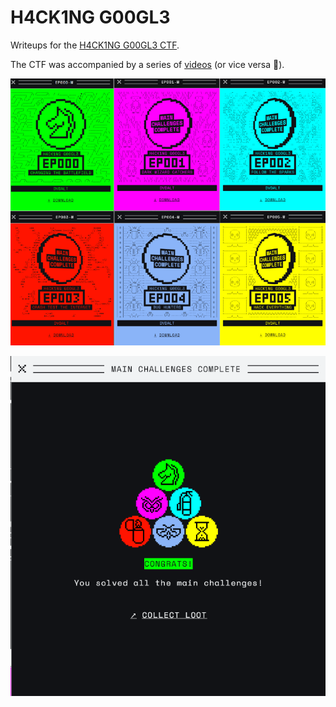 # H4CK1NG G00GL3

Writeups for the [H4CK1NG G00GL3 CTF](https://h4ck1ng.google/).

The CTF was accompanied by a series of [videos](https://www.youtube.com/playlist?list=PL590L5WQmH8dsxxz7ooJAgmijwOz0lh2H) (or vice versa 🙂).

![](images/main_chal.png)

![](images/loot.png)